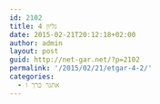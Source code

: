 ```yaml
---
id: 2102
title: גליון 4
date: 2015-02-21T20:12:18+02:00
author: admin
layout: post
guid: http://net-gar.net/?p=2102
permalink: '/2015/02/21/etgar-4-2/'
categories:
  - אתגר כרך ו
---
```

